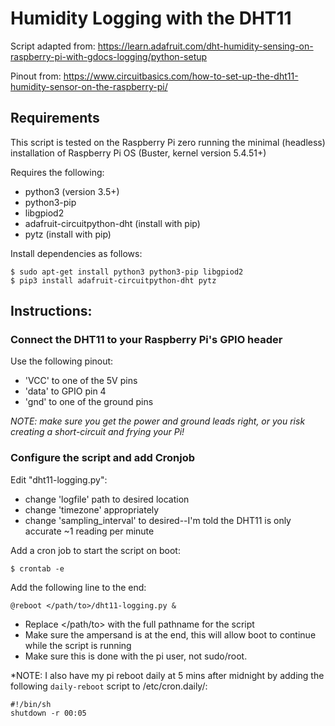 # Humidity Logging with the DHT11

Script adapted from: https://learn.adafruit.com/dht-humidity-sensing-on-raspberry-pi-with-gdocs-logging/python-setup

Pinout from: https://www.circuitbasics.com/how-to-set-up-the-dht11-humidity-sensor-on-the-raspberry-pi/

## Requirements

This script is tested on the Raspberry Pi zero running the minimal (headless) installation of Raspberry Pi OS (Buster, kernel version 5.4.51+)

Requires the following:
+ python3 (version 3.5+)
+ python3-pip
+ libgpiod2
+ adafruit-circuitpython-dht (install with pip)
+ pytz (install with pip)

Install dependencies as follows:

```shell
$ sudo apt-get install python3 python3-pip libgpiod2
$ pip3 install adafruit-circuitpython-dht pytz
```

## Instructions:

### Connect the DHT11 to your Raspberry Pi's GPIO header

Use the following pinout:
+ 'VCC' to one of the 5V pins
+ 'data' to GPIO pin 4
+ 'gnd' to one of the ground pins

*NOTE: make sure you get the power and ground leads right, or you risk creating a short-circuit and frying your Pi!*


### Configure the script and add Cronjob

Edit "dht11-logging.py":

+ change 'logfile' path to desired location
+ change 'timezone' appropriately
+ change 'sampling_interval' to desired--I'm told the DHT11 is only accurate ~1 reading per minute

Add a cron job to start the script on boot:

```shell
$ crontab -e
```

Add the following line to the end:

```
@reboot </path/to>/dht11-logging.py &
```

+ Replace </path/to> with the full pathname for the script
+ Make sure the ampersand is at the end, this will allow boot to continue while the script is running
+ Make sure this is done with the pi user, not sudo/root.

*NOTE: I also have my pi reboot daily at 5 mins after midnight by adding the following `daily-reboot` script to /etc/cron.daily/:

```
#!/bin/sh
shutdown -r 00:05
```
